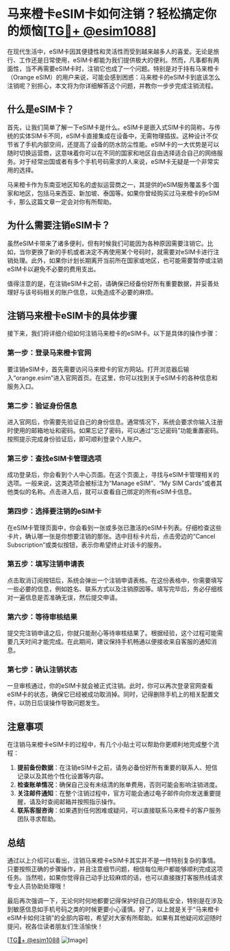 # 马来橙卡eSIM卡如何注销？轻松搞定你的烦恼[[TG💪+ @esim1088](https://t.me/s/esim1088)]

在现代生活中，eSIM卡因其便捷性和灵活性而受到越来越多人的喜爱。无论是旅行、工作还是日常使用，eSIM卡都能为我们提供极大的便利。然而，凡事都有两面性，当不再需要eSIM卡时，注销它也成了一个问题。特别是对于持有马来橙卡（Orange eSIM）的用户来说，可能会感到困惑：马来橙卡的eSIM卡到底该怎么注销呢？别担心，本文将为你详细解答这个问题，并教你一步步完成注销流程。

## 什么是eSIM卡？

首先，让我们简单了解一下eSIM卡是什么。eSIM卡是嵌入式SIM卡的简称，与传统的实体SIM卡不同，eSIM卡直接集成在设备中，无需物理插拔。这种设计不仅节省了手机内部空间，还提高了设备的防水防尘性能。eSIM卡的一大优势是可以随时切换运营商，这意味着你可以在不同的国家和地区自由选择适合自己的网络服务。对于经常出国或者有多个手机号码需求的人来说，eSIM卡无疑是一个非常实用的选择。

马来橙卡作为东南亚地区知名的虚拟运营商之一，其提供的eSIM服务覆盖多个国家和地区，包括马来西亚、新加坡、泰国等。如果你曾经购买过马来橙卡的eSIM卡，那么这篇文章一定会对你有所帮助。

## 为什么需要注销eSIM卡？

虽然eSIM卡带来了诸多便利，但有时候我们可能因为各种原因需要注销它。比如，当你更换了新的手机或者决定不再使用某个号码时，就需要对eSIM卡进行注销处理。此外，如果你计划长期离开当前所在国家或地区，也可能需要暂停或注销eSIM卡以避免不必要的费用支出。

值得注意的是，在注销eSIM卡之前，请确保已经备份好所有重要数据，并妥善处理好与该号码相关的账户信息，以免造成不必要的麻烦。

## 注销马来橙卡eSIM卡的具体步骤

接下来，我们将详细介绍如何注销马来橙卡的eSIM卡。以下是具体的操作步骤：

### 第一步：登录马来橙卡官网

要注销eSIM卡，首先需要访问马来橙卡的官方网站。打开浏览器后输入“orange.esim”进入官网首页。在这里，你可以找到关于eSIM卡的各种信息和服务入口。

### 第二步：验证身份信息

进入官网后，你需要先验证自己的身份信息。通常情况下，系统会要求你输入注册时使用的邮箱地址和密码。如果忘记了密码，可以通过“忘记密码”功能重置密码。按照提示完成身份验证后，即可顺利登录个人账户。

### 第三步：查找eSIM卡管理选项

成功登录后，你会看到个人中心页面。在这个页面上，寻找与eSIM卡管理相关的选项。一般来说，这类选项会被标注为“Manage eSIM”、“My SIM Cards”或者其他类似的名称。点击进入后，就可以查看自己绑定的所有eSIM卡信息。

### 第四步：选择要注销的eSIM卡

在eSIM卡管理页面中，你会看到一张或多张已激活的eSIM卡列表。仔细检查这些卡片，确认哪一张是你想要注销的那张。选中目标卡片后，点击旁边的“Cancel Subscription”或类似按钮，表示你希望终止对该卡的服务。

### 第五步：填写注销申请表

点击取消订阅按钮后，系统会弹出一个注销申请表格。在这份表格中，你需要填写一些必要的信息，例如姓名、联系方式以及注销原因等。填写完毕后，务必仔细核对一遍信息是否准确无误，然后提交申请。

### 第六步：等待审核结果

提交完注销申请之后，你就只能耐心等待审核结果了。根据经验，这个过程可能需要几天时间才能完成。在此期间，建议保持手机畅通以便接收来自客服的通知消息。

### 第七步：确认注销状态

一旦审核通过，你的eSIM卡就会被正式注销。此时，你可以再次登录官网查看eSIM卡的状态，确保它已经被成功取消掉。同时，记得删除手机上的相关配置文件，以防日后误操作导致问题发生。

## 注意事项

在注销马来橙卡eSIM卡的过程中，有几个小贴士可以帮助你更顺利地完成整个流程：

1. **提前备份数据**：在注销eSIM卡之前，请务必备份好所有重要的联系人、短信记录以及其他个性化设置等内容。
2. **检查账单情况**：确保自己没有未结清的账单费用，否则可能会影响注销进度。
3. **关注邮件通知**：在整个注销过程中，官方可能会通过电子邮件向你发送重要提醒，请及时查阅邮箱并按照指示操作。
4. **联系客服咨询**：如果遇到任何困难或疑问，可以直接联系马来橙卡的客户服务团队寻求帮助。

## 总结

通过以上介绍可以看出，注销马来橙卡eSIM卡其实并不是一件特别复杂的事情。只要按照正确的步骤操作，并且注意细节问题，相信每位用户都能够顺利完成这项任务。当然啦，如果你觉得自己动手比较麻烦的话，也可以直接拨打客服热线请求专业人员协助处理哦！

最后再次强调一下，无论何时何地都要记得保护好自己的隐私安全，特别是在涉及到敏感信息如手机号码之类的时候更要小心谨慎。好了，以上就是关于“马来橙卡eSIM卡如何注销”的全部内容啦，希望对大家有所帮助。如果有其他疑问欢迎随时提问，祝各位读者朋友们生活愉快！

[[TG💪+ @esim1088](https://t.me/s/esim1088) ![Image](https://i.postimg.cc/4NQfJmqS/Snipaste-2025-05-13-00-14-12.png)]